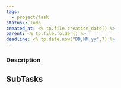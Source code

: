```yaml
---
tags:
  - project/task
status\: Todo
created_at: <% tp.file.creation_date() %>
parent: <% tp.file.folder() %>
deadline: <% tp.date.now("DD,MM,yy",7) %>
---
```

### Description

## SubTasks